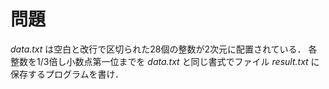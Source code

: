 # 問題
*data.txt* は空白と改行で区切られた28個の整数が2次元に配置されている．
各整数を1/3倍し小数点第一位までを *data.txt* と同じ書式でファイル *result.txt* に保存するプログラムを書け．

